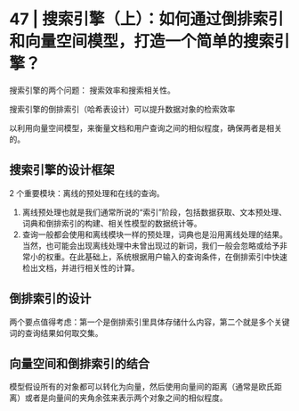 # 47 | 搜索引擎（上）：如何通过倒排索引和向量空间模型，打造一个简单的搜索引擎？

搜索引擎的两个问题： 搜索效率和搜索相关性。

搜索引擎的倒排索引（哈希表设计）可以提升数据对象的检索效率

以利用向量空间模型，来衡量文档和用户查询之间的相似程度，确保两者是相关的。

## 搜索引擎的设计框架

2 个重要模块：离线的预处理和在线的查询。

1. 离线预处理也就是我们通常所说的“索引”阶段，包括数据获取、文本预处理、词典和倒排索引的构建、相关性模型的数据统计等。
2. 查询一般都会使用和离线模块一样的预处理，词典也是沿用离线处理的结果。当然，也可能会出现离线处理中未曾出现过的新词，我们一般会忽略或给予非常小的权重。在此基础上，系统根据用户输入的查询条件，在倒排索引中快速检出文档，并进行相关性的计算。

## 倒排索引的设计

两个要点值得考虑：第一个是倒排索引里具体存储什么内容，第二个就是多个关键词的查询结果如何取交集。

## 向量空间和倒排索引的结合

模型假设所有的对象都可以转化为向量，然后使用向量间的距离（通常是欧氏距离）或者是向量间的夹角余弦来表示两个对象之间的相似程度。